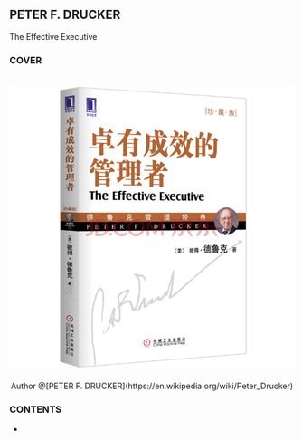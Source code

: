 PETER F. DRUCKER
---

The Effective Executive

### COVER

<br>

<div align=center>
  <img src="./screenshot/cover.jpg"/>
</div>

<br>

<div align=center>
  <span>Author @[PETER F. DRUCKER](https://en.wikipedia.org/wiki/Peter_Drucker)</span>
</div>


### CONTENTS

- [](https://github.com/johnnynode/The-Effective-Executive/blob/master/CONTENTS/1.md)
